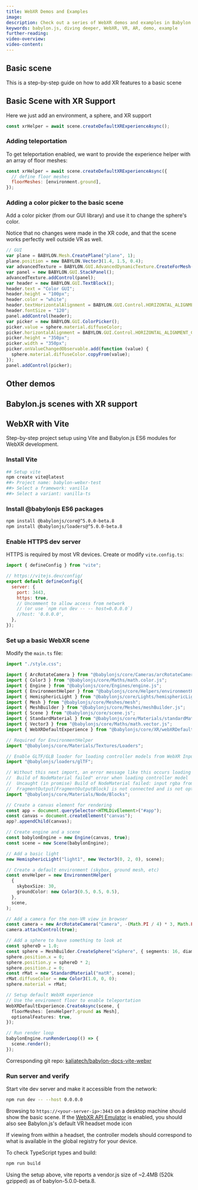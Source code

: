 ```yaml
---
title: WebXR Demos and Examples
image:
description: Check out a series of WebXR demos and examples in Babylon.js.
keywords: babylon.js, diving deeper, WebXR, VR, AR, demo, example
further-reading:
video-overview:
video-content:
---
```


## Basic scene

This is a step-by-step guide on how to add XR features to a basic scene

## Basic Scene with XR Support

Here we just add an environment, a sphere, and XR support

```javascript
const xrHelper = await scene.createDefaultXRExperienceAsync();
```

<Playground id="#9K3MRA" title="Basic Scene With WebXR Support" description="Simple example of a basic scene with WebXR support."/>

### Adding teleportation

To get teleportation enabled, we want to provide the experience helper with an array of floor meshes:

```javascript
const xrHelper = await scene.createDefaultXRExperienceAsync({
  // define floor meshes
  floorMeshes: [environment.ground],
});
```

<Playground id="#9K3MRA#1" title="Basic Scene With Teleportation" description="Simple example of a basic scene with teleportation enabled." isMain={true} category="VR/AR"/>

### Adding a color picker to the basic scene

Add a color picker (from our GUI library) and use it to change the sphere's color.

Notice that no changes were made in the XR code, and that the scene works perfectly well outside VR as well.

```javascript
// GUI
var plane = BABYLON.Mesh.CreatePlane("plane", 1);
plane.position = new BABYLON.Vector3(1.4, 1.5, 0.4);
var advancedTexture = BABYLON.GUI.AdvancedDynamicTexture.CreateForMesh(plane);
var panel = new BABYLON.GUI.StackPanel();
advancedTexture.addControl(panel);
var header = new BABYLON.GUI.TextBlock();
header.text = "Color GUI";
header.height = "100px";
header.color = "white";
header.textHorizontalAlignment = BABYLON.GUI.Control.HORIZONTAL_ALIGNMENT_CENTER;
header.fontSize = "120";
panel.addControl(header);
var picker = new BABYLON.GUI.ColorPicker();
picker.value = sphere.material.diffuseColor;
picker.horizontalAlignment = BABYLON.GUI.Control.HORIZONTAL_ALIGNMENT_CENTER;
picker.height = "350px";
picker.width = "350px";
picker.onValueChangedObservable.add(function (value) {
  sphere.material.diffuseColor.copyFrom(value);
});
panel.addControl(picker);
```

<Playground id="#9K3MRA#2" title="WebXR Color Picker" description="Simple WebXR color picker example." isMain={true} category="VR/AR"/>

## Other demos

<Playground id="#PPM311#63" title="Goalkeeper Training" description="Goalkeeper Training" isMain={true} category="VR/AR"/>
<Playground id="#B922X8#19" title="Physics Playground" description="Physics Playground" isMain={true} category="VR/AR"/>

<Playground id="#F41V6N#139" title="A cylinder object is child of a controller" description="A cylinder object is child of a controller"/>

<Playground id="#1FTUSC#37" title="Simply grabbing objects by controllers" description="Simply grabbing objects by controllers"/>

## Babylon.js scenes with XR support

<Playground id="#JA1ND3#161" title="Mansion" description="Mansion Demo"/>
<Playground id="#TJIGQ1#3" title="Hill Valley" description="Hill Valley"/>
<Playground id="#JA1ND3#164" title="Espilit" description="Espilit"/>

## WebXR with Vite

Step-by-step project setup using Vite and Babylon.js ES6 modules for
WebXR development.

### Install Vite

```bash
## Setup vite
npm create vite@latest
##> Project name: babylon-webxr-test
##> Select a framework: vanilla
##> Select a variant: vanilla-ts
```

### Install @babylonjs ES6 packages

```bash
npm install @babylonjs/core@^5.0.0-beta.8
npm install @babylonjs/loaders@^5.0.0-beta.8
```

### Enable HTTPS dev server

HTTPS is required by most VR devices. Create or modify `vite.config.ts`:

```javascript
import { defineConfig } from "vite";

// https://vitejs.dev/config/
export default defineConfig({
  server: {
    port: 3443,
    https: true,
    // Uncomment to allow access from network
    // (or use `npm run dev -- -- host=0.0.0.0`)
    //host: '0.0.0.0',
  },
});
```

### Set up a basic WebXR scene

Modify the `main.ts` file:

```typescript
import "./style.css";

import { ArcRotateCamera } from "@babylonjs/core/Cameras/arcRotateCamera.js";
import { Color3 } from "@babylonjs/core/Maths/math.color.js";
import { Engine } from "@babylonjs/core/Engines/engine.js";
import { EnvironmentHelper } from "@babylonjs/core/Helpers/environmentHelper.js";
import { HemisphericLight } from "@babylonjs/core/Lights/hemisphericLight.js";
import { Mesh } from "@babylonjs/core/Meshes/mesh";
import { MeshBuilder } from "@babylonjs/core/Meshes/meshBuilder.js";
import { Scene } from "@babylonjs/core/scene.js";
import { StandardMaterial } from "@babylonjs/core/Materials/standardMaterial.js";
import { Vector3 } from "@babylonjs/core/Maths/math.vector.js";
import { WebXRDefaultExperience } from "@babylonjs/core/XR/webXRDefaultExperience.js";

// Required for EnvironmentHelper
import "@babylonjs/core/Materials/Textures/Loaders";

// Enable GLTF/GLB loader for loading controller models from WebXR Input registry
import "@babylonjs/loaders/glTF";

// Without this next import, an error message like this occurs loading controller models:
//  Build of NodeMaterial failed" error when loading controller model
//  Uncaught (in promise) Build of NodeMaterial failed: input rgba from block
//  FragmentOutput[FragmentOutputBlock] is not connected and is not optional.
import "@babylonjs/core/Materials/Node/Blocks";

// Create a canvas element for rendering
const app = document.querySelector<HTMLDivElement>("#app");
const canvas = document.createElement("canvas");
app?.appendChild(canvas);

// Create engine and a scene
const babylonEngine = new Engine(canvas, true);
const scene = new Scene(babylonEngine);

// Add a basic light
new HemisphericLight("light1", new Vector3(0, 2, 0), scene);

// Create a default environment (skybox, ground mesh, etc)
const envHelper = new EnvironmentHelper(
  {
    skyboxSize: 30,
    groundColor: new Color3(0.5, 0.5, 0.5),
  },
  scene,
);

// Add a camera for the non-VR view in browser
const camera = new ArcRotateCamera("Camera", -(Math.PI / 4) * 3, Math.PI / 4, 10, new Vector3(0, 0, 0), scene);
camera.attachControl(true);

// Add a sphere to have something to look at
const sphereD = 1.0;
const sphere = MeshBuilder.CreateSphere("xSphere", { segments: 16, diameter: sphereD }, scene);
sphere.position.x = 0;
sphere.position.y = sphereD * 2;
sphere.position.z = 0;
const rMat = new StandardMaterial("matR", scene);
rMat.diffuseColor = new Color3(1.0, 0, 0);
sphere.material = rMat;

// Setup default WebXR experience
// Use the enviroment floor to enable teleportation
WebXRDefaultExperience.CreateAsync(scene, {
  floorMeshes: [envHelper?.ground as Mesh],
  optionalFeatures: true,
});

// Run render loop
babylonEngine.runRenderLoop(() => {
  scene.render();
});
```

Corresponding git repo: [kaliatech/babylon-docs-vite-webxr](https://github.com/kaliatech/babylon-docs-vite-webxr)

### Run server and verify

Start vite dev server and make it accessible from the network:

```bash
npm run dev -- --host 0.0.0.0
```

Browsing to `https://<your-server-ip>:3443` on a desktop machine should show the basic scene. If
the [WebXR API Emulator](https://github.com/MozillaReality/WebXR-emulator-extension) is enabled, you
should also see Babylon.js's default VR headset mode icon

If viewing from within a headset, the controller models should correspond to what is available in the global
registry for your device.

To check TypeScript types and build:

```bash
npm run build
```

Using the setup above, vite reports a vendor.js size of ~2.4MB (520k gzipped) as of babylon-5.0.0-beta.8.
